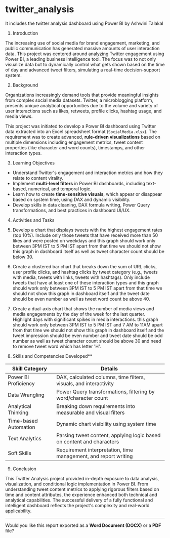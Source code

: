 # twitter_analysis 
It includes the twitter analysis dashboard using Power BI by Ashwini Talakal
1. Introduction

The increasing use of social media for brand engagement, marketing, and public communication has generated massive amounts of user interaction data. This project was centered around analyzing Twitter engagement using Power BI, a leading business intelligence tool. The focus was to not only visualize data but to dynamically control what gets shown based on the time of day and advanced tweet filters, simulating a real-time decision-support system.

2. Background

Organizations increasingly demand tools that provide meaningful insights from complex social media datasets. Twitter, a microblogging platform, presents unique analytical opportunities due to the volume and variety of user interactions such as likes, retweets, profile clicks, hashtag usage, and media views.

This project was initiated to develop a Power BI dashboard using Twitter data extracted into an Excel spreadsheet format (`SocialMedia.xlsx`). The requirement was to create advanced, **rule-driven visualizations** based on multiple dimensions including engagement metrics, tweet content properties (like character and word counts), timestamps, and other interaction types.

3. Learning Objectives

* Understand Twitter's engagement and interaction metrics and how they relate to content virality.
* Implement **multi-level filters** in Power BI dashboards, including text-based, numerical, and temporal logic.
* Learn how to create **time-sensitive visuals**, which appear or disappear based on system time, using DAX and dynamic visibility.
* Develop skills in data cleaning, DAX formula writing, Power Query transformations, and best practices in dashboard UI/UX.

4. Activities and Tasks

1. Develop a chart that displays tweets with the highest engagement rates (top 10%). Include only those tweets that have received more than 50 likes and were posted on weekdays and this graph should work only between 3PM IST to 5 PM IST apart from that time we should not show this graph in dashboard itself as well as tweet character count should be below 30.

2. Create a clustered bar chart that breaks down the sum of URL clicks, user profile clicks, and hashtag clicks by tweet category (e.g., tweets with media, tweets with links, tweets with hashtags). Only include tweets that have at least one of these interaction types and this graph should work only between 3PM IST to 5 PM IST apart from that time we should not show this graph in dashboard itself and the tweet date should be even number as well as tweet word count be above 40.

3. Create a dual-axis chart that shows the number of media views and media engagements by the day of the week for the last quarter. Highlight days with significant spikes in media interactions. this graph should work only between 3PM IST to 5 PM IST and 7 AM to 11AM apart from that time we should not show this graph in dashboard itself and the tweet impression should be even number and tweet date should be odd number as well as tweet character count should be above 30 and need to remove tweet word which has letter 'H'.

5. Skills and Competencies Developed**

| Skill Category            | Details                                                               |
| ------------------------- | --------------------------------------------------------------------- |
| Power BI Proficiency      | DAX, calculated columns, time filters, visuals, and interactivity     |
| Data Wrangling            | Power Query transformations, filtering by word/character count        |
| Analytical Thinking       | Breaking down requirements into measurable and visual filters         |
| Time-based Automation     | Dynamic chart visibility using system time                            |
| Text Analytics            | Parsing tweet content, applying logic based on content and characters |
| Soft Skills               | Requirement interpretation, time management, and report writing       |

9. Conclusion

This Twitter Analysis project provided in-depth exposure to data analysis, visualization, and conditional logic implementation in Power BI. From understanding tweet content metrics to applying rigorous filters based on time and content attributes, the experience enhanced both technical and analytical capabilities. The successful delivery of a fully functional and intelligent dashboard reflects the project's complexity and real-world applicability.

---

Would you like this report exported as a **Word Document (DOCX)** or a **PDF** file?
